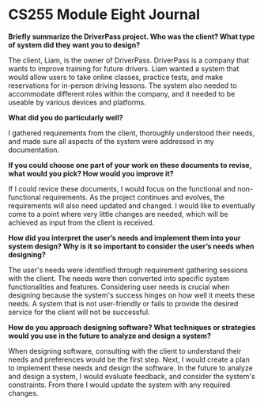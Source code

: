# CS255 Module Eight Journal

**Briefly summarize the DriverPass project. Who was the client? What type of system did they want you to design?**

The client, Liam, is the owner of DriverPass. DriverPass is a company that wants to improve training for future drivers. Liam wanted a system that would allow users to take online classes, practice tests, and make reservations for in-person driving lessons. The system also needed to accommodate different roles within the company, and it needed to be useable by various devices and platforms. 

**What did you do particularly well?**

I gathered requirements from the client, thoroughly understood their needs, and made sure all aspects of the system were addressed in my documentation. 

**If you could choose one part of your work on these documents to revise, what would you pick? How would you improve it?**

If I could revice these documents, I would focus on the functional and non-functional requirements. As the project continues and evolves, the requirements will also need updated and changed. I would like to eventually come to a point where very little changes are needed, which will be achieved as input from the client is received.

**How did you interpret the user’s needs and implement them into your system design? Why is it so important to consider the user’s needs when designing?**

The user's needs were identified through requirement gathering sessions with the client. The needs were then converted into specific system functionalities and features. Considering user needs is crucial when designing because the system's success hinges on how well it meets these needs. A system that is not user-friendly or fails to provide the desired service for the client will not be successful. 

**How do you approach designing software? What techniques or strategies would you use in the future to analyze and design a system?**

When designing software, consulting with the client to understand their needs and preferences would be the first step. Next, I would create a plan to implement these needs and design the software. In the future to analyze and design a system, I would evaluate feedback, and consider the system's constraints. From there I would update the system with any required changes.
